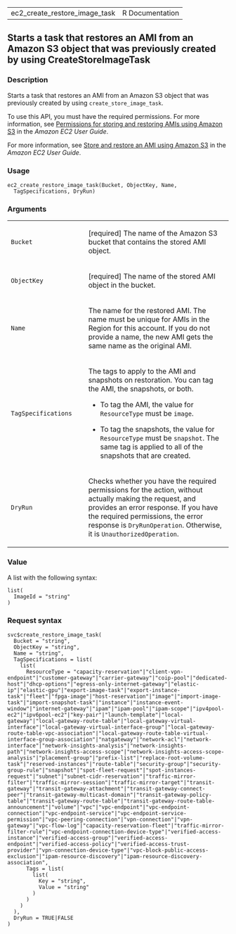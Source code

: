 <table style="width: 100%;">
<tbody>
<tr class="odd">
<td>ec2_create_restore_image_task</td>
<td style="text-align: right;">R Documentation</td>
</tr>
</tbody>
</table>

## Starts a task that restores an AMI from an Amazon S3 object that was previously created by using CreateStoreImageTask

### Description

Starts a task that restores an AMI from an Amazon S3 object that was
previously created by using `create_store_image_task`.

To use this API, you must have the required permissions. For more
information, see [Permissions for storing and restoring AMIs using
Amazon
S3](https://docs.aws.amazon.com/AWSEC2/latest/UserGuide/ami-store-restore.html#ami-s3-permissions)
in the *Amazon EC2 User Guide*.

For more information, see [Store and restore an AMI using Amazon
S3](https://docs.aws.amazon.com/AWSEC2/latest/UserGuide/ami-store-restore.html)
in the *Amazon EC2 User Guide*.

### Usage

    ec2_create_restore_image_task(Bucket, ObjectKey, Name,
      TagSpecifications, DryRun)

### Arguments

<table>
<colgroup>
<col style="width: 35%" />
<col style="width: 65%" />
</colgroup>
<tbody>
<tr class="odd">
<td><code id="ec2_create_restore_image_task_:_Bucket">Bucket</code></td>
<td><p>[required] The name of the Amazon S3 bucket that contains the
stored AMI object.</p></td>
</tr>
<tr class="even">
<td><code
id="ec2_create_restore_image_task_:_ObjectKey">ObjectKey</code></td>
<td><p>[required] The name of the stored AMI object in the
bucket.</p></td>
</tr>
<tr class="odd">
<td><code id="ec2_create_restore_image_task_:_Name">Name</code></td>
<td><p>The name for the restored AMI. The name must be unique for AMIs
in the Region for this account. If you do not provide a name, the new
AMI gets the same name as the original AMI.</p></td>
</tr>
<tr class="even">
<td><code
id="ec2_create_restore_image_task_:_TagSpecifications">TagSpecifications</code></td>
<td><p>The tags to apply to the AMI and snapshots on restoration. You
can tag the AMI, the snapshots, or both.</p>
<ul>
<li><p>To tag the AMI, the value for <code>ResourceType</code> must be
<code>image</code>.</p></li>
<li><p>To tag the snapshots, the value for <code>ResourceType</code>
must be <code>snapshot</code>. The same tag is applied to all of the
snapshots that are created.</p></li>
</ul></td>
</tr>
<tr class="odd">
<td><code id="ec2_create_restore_image_task_:_DryRun">DryRun</code></td>
<td><p>Checks whether you have the required permissions for the action,
without actually making the request, and provides an error response. If
you have the required permissions, the error response is
<code>DryRunOperation</code>. Otherwise, it is
<code>UnauthorizedOperation</code>.</p></td>
</tr>
</tbody>
</table>

### Value

A list with the following syntax:

    list(
      ImageId = "string"
    )

### Request syntax

    svc$create_restore_image_task(
      Bucket = "string",
      ObjectKey = "string",
      Name = "string",
      TagSpecifications = list(
        list(
          ResourceType = "capacity-reservation"|"client-vpn-endpoint"|"customer-gateway"|"carrier-gateway"|"coip-pool"|"dedicated-host"|"dhcp-options"|"egress-only-internet-gateway"|"elastic-ip"|"elastic-gpu"|"export-image-task"|"export-instance-task"|"fleet"|"fpga-image"|"host-reservation"|"image"|"import-image-task"|"import-snapshot-task"|"instance"|"instance-event-window"|"internet-gateway"|"ipam"|"ipam-pool"|"ipam-scope"|"ipv4pool-ec2"|"ipv6pool-ec2"|"key-pair"|"launch-template"|"local-gateway"|"local-gateway-route-table"|"local-gateway-virtual-interface"|"local-gateway-virtual-interface-group"|"local-gateway-route-table-vpc-association"|"local-gateway-route-table-virtual-interface-group-association"|"natgateway"|"network-acl"|"network-interface"|"network-insights-analysis"|"network-insights-path"|"network-insights-access-scope"|"network-insights-access-scope-analysis"|"placement-group"|"prefix-list"|"replace-root-volume-task"|"reserved-instances"|"route-table"|"security-group"|"security-group-rule"|"snapshot"|"spot-fleet-request"|"spot-instances-request"|"subnet"|"subnet-cidr-reservation"|"traffic-mirror-filter"|"traffic-mirror-session"|"traffic-mirror-target"|"transit-gateway"|"transit-gateway-attachment"|"transit-gateway-connect-peer"|"transit-gateway-multicast-domain"|"transit-gateway-policy-table"|"transit-gateway-route-table"|"transit-gateway-route-table-announcement"|"volume"|"vpc"|"vpc-endpoint"|"vpc-endpoint-connection"|"vpc-endpoint-service"|"vpc-endpoint-service-permission"|"vpc-peering-connection"|"vpn-connection"|"vpn-gateway"|"vpc-flow-log"|"capacity-reservation-fleet"|"traffic-mirror-filter-rule"|"vpc-endpoint-connection-device-type"|"verified-access-instance"|"verified-access-group"|"verified-access-endpoint"|"verified-access-policy"|"verified-access-trust-provider"|"vpn-connection-device-type"|"vpc-block-public-access-exclusion"|"ipam-resource-discovery"|"ipam-resource-discovery-association",
          Tags = list(
            list(
              Key = "string",
              Value = "string"
            )
          )
        )
      ),
      DryRun = TRUE|FALSE
    )
